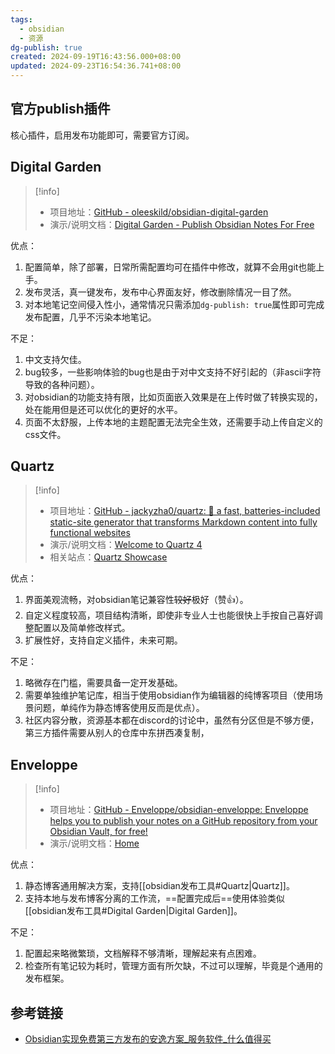```yaml
---
tags:
  - obsidian
  - 资源
dg-publish: true
created: 2024-09-19T16:43:56.000+08:00
updated: 2024-09-23T16:54:36.741+08:00
---
```

## 官方publish插件
核心插件，启用发布功能即可，需要官方订阅。
## Digital Garden
> [!info] 
> - 项目地址：[GitHub - oleeskild/obsidian-digital-garden](https://github.com/oleeskild/obsidian-digital-garden)
> - 演示/说明文档：[Digital Garden - Publish Obsidian Notes For Free](https://dg-docs.ole.dev/)

优点：
1. 配置简单，除了部署，日常所需配置均可在插件中修改，就算不会用git也能上手。
2. 发布灵活，真一键发布，发布中心界面友好，修改删除情况一目了然。
3. 对本地笔记空间侵入性小，通常情况只需添加`dg-publish: true`属性即可完成发布配置，几乎不污染本地笔记。

不足：
1. 中文支持欠佳。
2. bug较多，一些影响体验的bug也是由于对中文支持不好引起的（非ascii字符导致的各种问题）。
3. 对obsidian的功能支持有限，比如页面嵌入效果是在上传时做了转换实现的，处在能用但是还可以优化的更好的水平。
4. 页面不太舒服，上传本地的主题配置无法完全生效，还需要手动上传自定义的css文件。
## Quartz
> [!info]
> - 项目地址：[GitHub - jackyzha0/quartz: 🌱 a fast, batteries-included static-site generator that transforms Markdown content into fully functional websites](https://github.com/jackyzha0/quartz)
> - 演示/说明文档：[Welcome to Quartz 4](https://quartz.jzhao.xyz/)
> - 相关站点：[Quartz Showcase](https://quartz.jzhao.xyz/showcase)

优点：
1. 界面美观流畅，对obsidian笔记兼容性~~较好~~极好（赞👍）。
2. 自定义程度较高，项目结构清晰，即使非专业人士也能很快上手按自己喜好调整配置以及简单修改样式。
3. 扩展性好，支持自定义插件，未来可期。

不足：
1. 略微存在门槛，需要具备一定开发基础。
2. 需要单独维护笔记库，相当于使用obsidian作为编辑器的纯博客项目（使用场景问题，单纯作为静态博客使用反而是优点）。
3. 社区内容分散，资源基本都在discord的讨论中，虽然有分区但是不够方便，第三方插件需要从别人的仓库中东拼西凑复制，
## Enveloppe
> [!info]
> - 项目地址：[GitHub - Enveloppe/obsidian-enveloppe: Enveloppe helps you to publish your notes on a GitHub repository from your Obsidian Vault, for free!](https://github.com/Enveloppe/obsidian-enveloppe)
> - 演示/说明文档：[Home](https://enveloppe.github.io/)

优点：
1. 静态博客通用解决方案，支持[[obsidian发布工具#Quartz|Quartz]]。
2. 支持本地与发布博客分离的工作流，==配置完成后==使用体验类似[[obsidian发布工具#Digital Garden|Digital Garden]]。

不足：
1. 配置起来略微繁琐，文档解释不够清晰，理解起来有点困难。
2. 检查所有笔记较为耗时，管理方面有所欠缺，不过可以理解，毕竟是个通用的发布框架。

## 参考链接
- [Obsidian实现免费第三方发布的安逸方案\_服务软件\_什么值得买](https://post.smzdm.com/p/90924/)